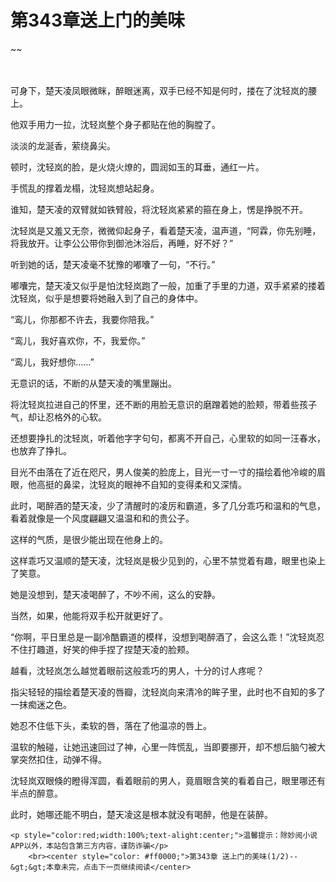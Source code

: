 # 第343章送上门的美味
~~
    	    <p name="pagetop" href="javascript:void(0);" onclick="return false" style="line-height: 35px;padding: 10px;color: #333;"> </p><p>可身下，楚天凌凤眼微眯，醉眼迷离，双手已经不知是何时，搂在了沈轻岚的腰上。</p><p>他双手用力一拉，沈轻岚整个身子都贴在他的胸膛了。</p><p>淡淡的龙涎香，萦绕鼻尖。</p><p>顿时，沈轻岚的脸，是火烧火燎的，圆润如玉的耳垂，通红一片。</p><p>手慌乱的撑着龙榻，沈轻岚想站起身。</p><p>谁知，楚天凌的双臂就如铁臂般，将沈轻岚紧紧的箍在身上，愣是挣脱不开。</p><p>沈轻岚是又羞又无奈，微微仰起身子，看着楚天凌，温声道，“阿霖，你先别睡，将我放开。让李公公带你到御池沐浴后，再睡，好不好？”</p><p>听到她的话，楚天凌毫不犹豫的嘟囔了一句，“不行。”</p><p>嘟囔完，楚天凌又似乎是怕沈轻岚跑了一般，加重了手里的力道，双手紧紧的搂着沈轻岚，似乎是想要将她融入到了自己的身体中。</p><p>“鸾儿，你那都不许去，我要你陪我。”</p><p>“鸾儿，我好喜欢你，不，我爱你。”</p><p>“鸾儿，我好想你……”</p><p>无意识的话，不断的从楚天凌的嘴里蹦出。</p><p>将沈轻岚拉进自己的怀里，还不断的用脸无意识的磨蹭着她的脸颊，带着些孩子气，却让忍格外的心软。</p><p>还想要挣扎的沈轻岚，听着他字字句句，都离不开自己，心里软的如同一汪春水，也放弃了挣扎。</p><p>目光不由落在了近在咫尺，男人俊美的脸庞上，目光一寸一寸的描绘着他冷峻的眉眼，他高挺的鼻梁，沈轻岚的眼神不自知的变得柔和又深情。</p><p>此时，喝醉酒的楚天凌，少了清醒时的凌厉和霸道，多了几分乖巧和温和的气息，看着就像是一个风度翩翩又温温和和的贵公子。</p><p>这样的气质，是很少能出现在他身上的。</p><p>这样乖巧又温顺的楚天凌，沈轻岚是极少见到的，心里不禁觉着有趣，眼里也染上了笑意。</p><p>她是没想到，楚天凌喝醉了，不吵不闹，这么的安静。</p><p>当然，如果，他能将双手松开就更好了。</p><p>“你啊，平日里总是一副冷酷霸道的模样，没想到喝醉酒了，会这么乖！”沈轻岚忍不住打趣道，好笑的伸手捏了捏楚天凌的脸颊。</p><p>越看，沈轻岚怎么越觉着眼前这般乖巧的男人，十分的讨人疼呢？</p><p>指尖轻轻的描绘着楚天凌的唇瓣，沈轻岚向来清冷的眸子里，此时也不自知的多了一抹痴迷之色。</p><p>她忍不住低下头，柔软的唇，落在了他温凉的唇上。</p><p>温软的触碰，让她迅速回过了神，心里一阵慌乱，当即要挪开，却不想后脑勺被大掌突然扣住，动弹不得。</p><p>沈轻岚双眼倏的瞪得浑圆，看着眼前的男人，竟眉眼含笑的看着自己，眼里哪还有半点的醉意。</p><p>此时，她哪还能不明白，楚天凌这是根本就没有喝醉，他是在装醉。</p>
    	
   	<p style="color:red;width:100%;text-alight:center;">温馨提示：除妙阅小说APP以外，本站包含第三方内容，谨防诈骗</p>
    	<br><center style="color: #ff0000;">第343章 送上门的美味(1/2)--&gt;&gt;本章未完，点击下一页继续阅读</center>
    	